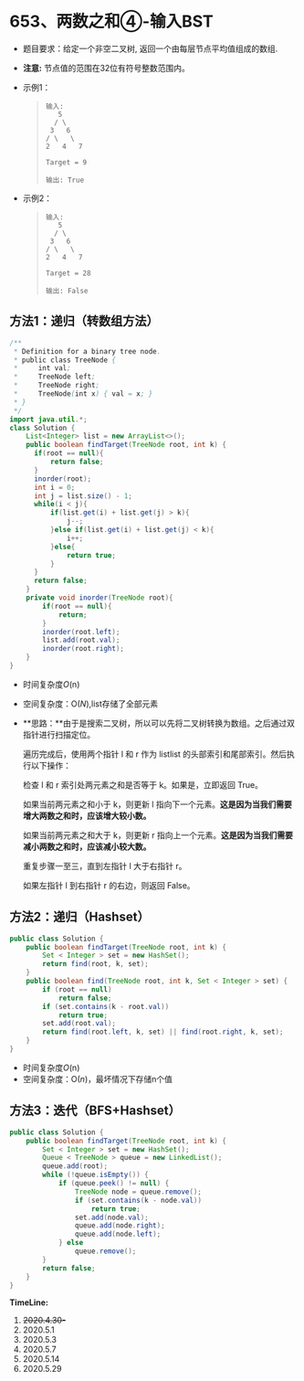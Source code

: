 # 653、两数之和④-输入BST

- 题目要求：给定一个非空二叉树, 返回一个由每层节点平均值组成的数组.

- **注意:** 节点值的范围在32位有符号整数范围内。

- 示例1：

  >```
  >输入: 
  >    5
  >   / \
  >  3   6
  > / \   \
  >2   4   7
  >
  >Target = 9
  >
  >输出: True
  >```

- 示例2：

  >```
  >输入: 
  >    5
  >   / \
  >  3   6
  > / \   \
  >2   4   7
  >
  >Target = 28
  >
  >输出: False
  >```

## 方法1：递归（转数组方法）

```java
/**
 * Definition for a binary tree node.
 * public class TreeNode {
 *     int val;
 *     TreeNode left;
 *     TreeNode right;
 *     TreeNode(int x) { val = x; }
 * }
 */
import java.util.*;
class Solution {
    List<Integer> list = new ArrayList<>();
    public boolean findTarget(TreeNode root, int k) {
      if(root == null){
          return false;
      }
      inorder(root);
      int i = 0;
      int j = list.size() - 1;
      while(i < j){
          if(list.get(i) + list.get(j) > k){
              j--;
          }else if(list.get(i) + list.get(j) < k){
              i++;
          }else{
              return true;
          }
      }
      return false;
    }
    private void inorder(TreeNode root){
        if(root == null){
            return;
        }
        inorder(root.left);
        list.add(root.val);
        inorder(root.right);
    }
}
```

- 时间复杂度*O*(n)

- 空间复杂度：O(*N*),list存储了全部元素

- **思路：**由于是搜索二叉树，所以可以先将二叉树转换为数组。之后通过双指针进行扫描定位。

  

  遍历完成后，使用两个指针 l 和 r 作为 listlist 的头部索引和尾部索引。然后执行以下操作：

  检查 l 和 r 索引处两元素之和是否等于 k。如果是，立即返回 True。

  如果当前两元素之和小于 k，则更新 l 指向下一个元素。**这是因为当我们需要增大两数之和时，应该增大较小数。**

  如果当前两元素之和大于 k，则更新 r 指向上一个元素。**这是因为当我们需要减小两数之和时，应该减小较大数。**

  重复步骤一至三，直到左指针 l 大于右指针 r。

  如果左指针 l 到右指针 r 的右边，则返回 False。




## 方法2：递归（Hashset）

```java
public class Solution {
    public boolean findTarget(TreeNode root, int k) {
        Set < Integer > set = new HashSet();
        return find(root, k, set);
    }
    public boolean find(TreeNode root, int k, Set < Integer > set) {
        if (root == null)
            return false;
        if (set.contains(k - root.val))
            return true;
        set.add(root.val);
        return find(root.left, k, set) || find(root.right, k, set);
    }
}

```

- 时间复杂度*O*(n)
- 空间复杂度：O(*n*)，最坏情况下存储n个值



## 方法3：迭代（BFS+Hashset）

```java
public class Solution {
    public boolean findTarget(TreeNode root, int k) {
        Set < Integer > set = new HashSet();
        Queue < TreeNode > queue = new LinkedList();
        queue.add(root);
        while (!queue.isEmpty()) {
            if (queue.peek() != null) {
                TreeNode node = queue.remove();
                if (set.contains(k - node.val))
                    return true;
                set.add(node.val);
                queue.add(node.right);
                queue.add(node.left);
            } else
                queue.remove();
        }
        return false;
    }
}
```




**TimeLine:**

1. ~~2020.4.30-~~
2. 2020.5.1
3. 2020.5.3
4. 2020.5.7
5. 2020.5.14
6. 2020.5.29